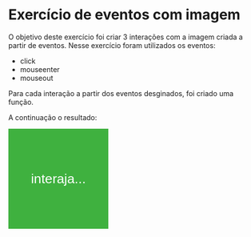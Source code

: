 # Exercício de eventos com imagem

O objetivo deste exercício foi criar 3 interações com a imagem criada a partir de eventos. Nesse exercício foram utilizados os eventos:

- click
- mouseenter
- mouseout

Para cada interação a partir dos eventos desginados, foi criado uma função.

A continuação o resultado: 

<!DOCTYPE html>
<html lang="pt-br">
<head>
    <meta charset="UTF-8">
    <meta http-equiv="X-UA-Compatible" content="IE=edge">
    <meta name="viewport" content="width=device-width, initial-scale=1.0">
    <title>Eventos DOM</title>
    <style>
        div#area {
           background: rgb(63, 177, 63); 
           font: normal 20pt arial;
            color: white;
            height: 200px;
            width: 200px;
            line-height: 200px;
            text-align: center;
        }
    </style>
</head>
<body>
    <div id="area"><!--Si quiero cambiar los evento en html, colocar: onclick="clicar()" onmouseenter="entrar()" onmouseout="sair()"-->
        interaja...
    </div>
    <script>
        var a = document.getElementById('area') //getElementById a la variable a se modifica por el ID al div "area"
        a.addEventListener("click", clicar)
        a.addEventListener("mouseenter", entrar)
        a.addEventListener("mouseout", sair)
​        function clicar(){
​            a.innerText = 'Clicou!'
​            a.style.background= "red"
​        }
​        function entrar(){
​            a.innerText='Entrou!'
​        }
​        function sair(){
​            a.innerText='Saiu!'
​            a.style.background='rgb(63, 177, 63)'
​        }
​    </script>
</body>
</html>

